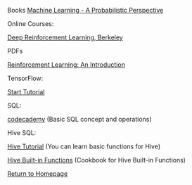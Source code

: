 Books
[Machine Learning - A Probabilistic Perspective](http://dsd.future-lab.cn/members/2015nlp/Machine_Learning.pdf)

Online Courses:

[Deep Reinforcement Learning, Berkeley](http://rll.berkeley.edu/deeprlcourse/)

PDFs

[Reinforcement Learning: An Introduction](http://incompleteideas.net/sutton/book/bookdraft2017june19.pdf)

TensorFlow: 

[Start Tutorial](https://www.tensorflow.org/get_started/get_started)

SQL:

[codecademy](https://www.codecademy.com/learn/learn-sql) (Basic SQL concept and operations)

Hive SQL:

[Hive Tutorial](https://www.tutorialspoint.com/hive/index.htm)
(You can learn basic functions for Hive)

[Hive Built-in Functions](https://docs.treasuredata.com/articles/hive-functions)
(Cookbook for Hive Built-in Functions)

[Return to Homepage](./)